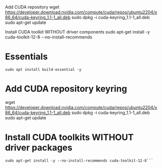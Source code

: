 Add CUDA repository
wget https://developer.download.nvidia.com/compute/cuda/repos/ubuntu2204/x86_64/cuda-keyring_1.1-1_all.deb sudo dpkg -i cuda-keyring_1.1-1_all.deb sudo apt-get update

Install CUDA toolkit WITHOUT driver components
sudo apt-get install -y cuda-toolkit-12-8 --no-install-recommends

# Essentials
```sudo apt install build-essential -y```

# Add CUDA repository keyring

wget https://developer.download.nvidia.com/compute/cuda/repos/ubuntu2204/x86_64/cuda-keyring_1.1-1_all.deb
sudo dpkg -i cuda-keyring_1.1-1_all.deb
sudo apt-get update

# Install CUDA toolkits WITHOUT driver packages
```sudo apt-get install -y --no-install-recommends nvidia-cuda-toolkit
sudo apt-get install -y --no-install-recommends cuda-toolkit-12-8```
